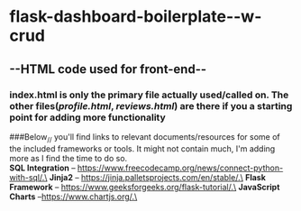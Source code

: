 # flask-dashboard-boilerplate--w-crud
## --HTML code used for front-end-- 
### **index.html is only the primary file actually used/called on. The other files(_profile.html_, _reviews.html_) are there if you a starting point for adding more functionality**

###Below<sub>\/\/</sub> you'll find links to relevant documents/resources for some of the included frameworks or tools. It might not contain much, I'm adding more as I find the time to do so.\
**SQL Integration** – https://www.freecodecamp.org/news/connect-python-with-sql/.\
**Jinja2** – https://jinja.palletsprojects.com/en/stable/.\
**Flask Framework** – https://www.geeksforgeeks.org/flask-tutorial/.\
**JavaScript Charts** –https://www.chartjs.org/.\
